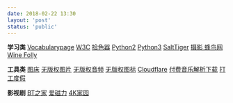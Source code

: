 ```yaml
---
date: 2018-02-22 13:30
layout: 'post'
status: 'public'
---
```


**学习类**
[Vocabularypage](http://www.vocabularypage.com)
[W3C](https://www.w3school.com.cn/index.html)
[拾色器](https://www.w3cschool.cn/tools/index?name=cpicker)
[Python2](https://www.runoob.com/python/python-tutorial.html)
[Python3](https://www.runoob.com/python3/python3-tutorial.html)
[SaltTiger](https://salttiger.com)
[摄影 蜂鸟网](http://www.fengniao.com/)
[Wine Folly](https://winefolly.com/)

**工具类**
[图床](https://sm.ms/)
[无版权图片](https://pixabay.com/)
[无版权音频](https://www.bensound.com/)
[无版权图标](https://www.flaticon.com/)
[Cloudflare](https://dash.cloudflare.com)
[付费音乐解析下载](http://music.zhuolin.wang/)
[打工度假](http://www.whver.net/)

**影视剧**
[BT之家](https://www.btbtt.life)
[爱磁力](http://www.aicili.pw/)
[4K家园](https://www.4kjia.com)


